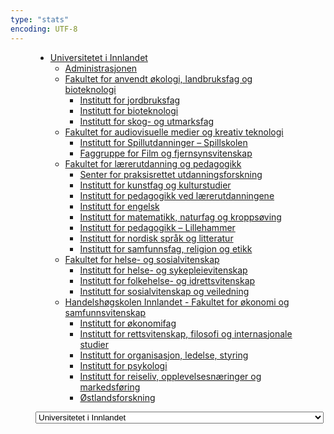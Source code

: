 ```yaml
---
type: "stats"
encoding: UTF-8
---
```

<figure class="include">
  <ul class="tree vertical-tree">
  <li class="level1" id="key-3DCRN523">
    <a href="{{< params subfolder >}}nn/stats/inn">Universitetet i Innlandet</a>
    <ul>
      <li class="level2" id="key-QP7PBTSZ"><a href="{{< params subfolder >}}nn/stats/inn/adm">Administrasjonen</a></li>
      <li class="level2" id="key-T77LXH6D">
        <a href="{{< params subfolder >}}nn/stats/inn/alb">Fakultet for anvendt økologi, landbruksfag og bioteknologi</a>
        <ul>
          <li class="level3" id="key-SSN4QLEC"><a href="{{< params subfolder >}}nn/stats/inn/alb/ijf">Institutt for jordbruksfag</a></li>
          <li class="level3" id="key-VL6KDQ85"><a href="{{< params subfolder >}}nn/stats/inn/alb/ibt">Institutt for bioteknologi</a></li>
          <li class="level3" id="key-7TRARPE3"><a href="{{< params subfolder >}}nn/stats/inn/alb/isu">Institutt for skog- og utmarksfag</a></li>
        </ul>
      </li>
      <li class="level2" id="key-8XUDF4FD">
        <a href="{{< params subfolder >}}nn/stats/inn/ftvs">Fakultet for audiovisuelle medier og kreativ teknologi</a>
        <ul>
          <li class="level3" id="key-BG42VG37"><a href="{{< params subfolder >}}nn/stats/inn/ftvs/iss">Institutt for Spillutdanninger – Spillskolen</a></li>
          <li class="level3" id="key-GP9PM6PG"><a href="{{< params subfolder >}}nn/stats/inn/ftvs/ffv">Faggruppe for Film og fjernsynsvitenskap</a></li>
        </ul>
      </li>
      <li class="level2" id="key-WYNZA47F">
        <a href="{{< params subfolder >}}nn/stats/inn/lup">Fakultet for lærerutdanning og pedagogikk</a>
        <ul>
          <li class="level3" id="key-G3SEU2Z2"><a href="{{< params subfolder >}}nn/stats/inn/lup/spu">Senter for praksisrettet utdanningsforskning</a></li>
          <li class="level3" id="key-VBB2T4VJ"><a href="{{< params subfolder >}}nn/stats/inn/lup/ikk">Institutt for kunstfag og kulturstudier</a></li>
          <li class="level3" id="key-BKPR6TE7"><a href="{{< params subfolder >}}nn/stats/inn/lup/pvl">Institutt for pedagogikk ved lærerutdanningene</a></li>
          <li class="level3" id="key-THSB4HN9"><a href="{{< params subfolder >}}nn/stats/inn/lup/ie">Institutt for engelsk</a></li>
          <li class="level3" id="key-LLA4BC9U"><a href="{{< params subfolder >}}nn/stats/inn/lup/imnk">Institutt for matematikk, naturfag og kroppsøving</a></li>
          <li class="level3" id="key-L8MA547R"><a href="{{< params subfolder >}}nn/stats/inn/lup/ped">Institutt for pedagogikk – Lillehammer</a></li>
          <li class="level3" id="key-T9U6ILTU"><a href="{{< params subfolder >}}nn/stats/inn/lup/insl">Institutt for nordisk språk og litteratur</a></li>
          <li class="level3" id="key-XY7UYWKQ"><a href="{{< params subfolder >}}nn/stats/inn/lup/isre">Institutt for samfunnsfag, religion og etikk</a></li>
        </ul>
      </li>
      <li class="level2" id="key-IDKFS3MX">
        <a href="{{< params subfolder >}}nn/stats/inn/hsv">Fakultet for helse- og sosialvitenskap</a>
        <ul>
          <li class="level3" id="key-GTV4ECMZ"><a href="{{< params subfolder >}}nn/stats/inn/hsv/ihs">Institutt for helse- og sykepleievitenskap</a></li>
          <li class="level3" id="key-FJXE3Z8X"><a href="{{< params subfolder >}}nn/stats/inn/hsv/ifi">Institutt for folkehelse- og idrettsvitenskap</a></li>
          <li class="level3" id="key-CU4VFGCV"><a href="{{< params subfolder >}}nn/stats/inn/hsv/isv">Institutt for sosialvitenskap og veiledning</a></li>
        </ul>
      </li>
      <li class="level2" id="key-DU8Q9LN9">
        <a href="{{< params subfolder >}}nn/stats/inn/hhs">Handelshøgskolen Innlandet - Fakultet for økonomi og samfunnsvitenskap</a>
        <ul>
          <li class="level3" id="key-3IQA89I8"><a href="{{< params subfolder >}}nn/stats/inn/hhs/ioe">Institutt for økonomifag</a></li>
          <li class="level3" id="key-ITYAG68H"><a href="{{< params subfolder >}}nn/stats/inn/hhs/irfi">Institutt for rettsvitenskap, filosofi og internasjonale studier</a></li>
          <li class="level3" id="key-4LUWR3ZM"><a href="{{< params subfolder >}}nn/stats/inn/hhs/iols">Institutt for organisasjon, ledelse, styring</a></li>
          <li class="level3" id="key-KTD9NXA8"><a href="{{< params subfolder >}}nn/stats/inn/hhs/ipsy">Institutt for psykologi</a></li>
          <li class="level3" id="key-HTIZLGPZ"><a href="{{< params subfolder >}}nn/stats/inn/hhs/irom">Institutt for reiseliv, opplevelsesnæringer og markedsføring</a></li>
          <li class="level3" id="key-IRYXBU4S"><a href="{{< params subfolder >}}nn/stats/inn/hhs/øf">Østlandsforskning</a></li>
        </ul>
      </li>
    </ul>
  </li>
</ul>
  <select id="tree-select", name="tree-select">
<option value="{{< params subfolder >}}nn/stats/inn">Universitetet i Innlandet</option>
<option value="{{< params subfolder >}}nn/stats/inn/adm">Administrasjonen</option>
<option value="{{< params subfolder >}}nn/stats/inn/alb">Fakultet for anvendt økologi, landbruksfag og bioteknologi</option>
<option value="{{< params subfolder >}}nn/stats/inn/alb/ijf">Institutt for jordbruksfag</option>
<option value="{{< params subfolder >}}nn/stats/inn/alb/ibt">Institutt for bioteknologi</option>
<option value="{{< params subfolder >}}nn/stats/inn/alb/isu">Institutt for skog- og utmarksfag</option>
<option value="{{< params subfolder >}}nn/stats/inn/ftvs">Fakultet for audiovisuelle medier og kreativ teknologi</option>
<option value="{{< params subfolder >}}nn/stats/inn/ftvs/iss">Institutt for Spillutdanninger – Spillskolen</option>
<option value="{{< params subfolder >}}nn/stats/inn/ftvs/ffv">Faggruppe for Film og fjernsynsvitenskap</option>
<option value="{{< params subfolder >}}nn/stats/inn/lup">Fakultet for lærerutdanning og pedagogikk</option>
<option value="{{< params subfolder >}}nn/stats/inn/lup/spu">Senter for praksisrettet utdanningsforskning</option>
<option value="{{< params subfolder >}}nn/stats/inn/lup/ikk">Institutt for kunstfag og kulturstudier</option>
<option value="{{< params subfolder >}}nn/stats/inn/lup/pvl">Institutt for pedagogikk ved lærerutdanningene</option>
<option value="{{< params subfolder >}}nn/stats/inn/lup/ie">Institutt for engelsk</option>
<option value="{{< params subfolder >}}nn/stats/inn/lup/imnk">Institutt for matematikk, naturfag og kroppsøving</option>
<option value="{{< params subfolder >}}nn/stats/inn/lup/ped">Institutt for pedagogikk – Lillehammer</option>
<option value="{{< params subfolder >}}nn/stats/inn/lup/insl">Institutt for nordisk språk og litteratur</option>
<option value="{{< params subfolder >}}nn/stats/inn/lup/isre">Institutt for samfunnsfag, religion og etikk</option>
<option value="{{< params subfolder >}}nn/stats/inn/hsv">Fakultet for helse- og sosialvitenskap</option>
<option value="{{< params subfolder >}}nn/stats/inn/hsv/ihs">Institutt for helse- og sykepleievitenskap</option>
<option value="{{< params subfolder >}}nn/stats/inn/hsv/ifi">Institutt for folkehelse- og idrettsvitenskap</option>
<option value="{{< params subfolder >}}nn/stats/inn/hsv/isv">Institutt for sosialvitenskap og veiledning</option>
<option value="{{< params subfolder >}}nn/stats/inn/hhs">Handelshøgskolen Innlandet - Fakultet for økonomi og samfunnsvitenskap</option>
<option value="{{< params subfolder >}}nn/stats/inn/hhs/ioe">Institutt for økonomifag</option>
<option value="{{< params subfolder >}}nn/stats/inn/hhs/irfi">Institutt for rettsvitenskap, filosofi og internasjonale studier</option>
<option value="{{< params subfolder >}}nn/stats/inn/hhs/iols">Institutt for organisasjon, ledelse, styring</option>
<option value="{{< params subfolder >}}nn/stats/inn/hhs/ipsy">Institutt for psykologi</option>
<option value="{{< params subfolder >}}nn/stats/inn/hhs/irom">Institutt for reiseliv, opplevelsesnæringer og markedsføring</option>
<option value="{{< params subfolder >}}nn/stats/inn/hhs/øf">Østlandsforskning</option>
</select>
</figure>

